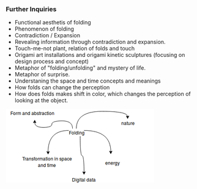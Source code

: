 ### Further Inquiries

* Functional aesthetis of folding
* Phenomenon of folding
* Contradiction / Expansion
* Revealing information through contradiction and expansion.
* Touch-me-not plant, relation of folds and touch
* Origami art installations and origami kinetic sculptures \(focusing on design process and concept\)
* Metaphor of "folding/unfolding" and mystery of life.
* Metaphor of surprise.
* Understaning the space and time concepts and meanings
* How folds can change the perception
* How does folds makes shift in color, which changes the perception of looking at the object.

![](/assets/5.png)



